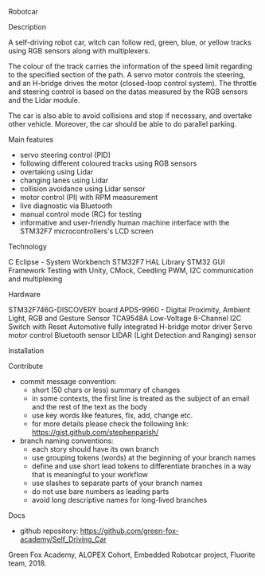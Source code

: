 Robotcar

Description

A self-driving robot car, witch can follow red, green, blue, or yellow tracks using RGB sensors along with multiplexers.

The colour of the track carries the information of the speed limit regarding to the specified section of the path. A servo motor controls the steering, and an H-bridge drives the motor (closed-loop control system). The throttle and steering control is based on the datas measured by the RGB sensors and the Lidar module.

The car is also able to avoid collisions and stop if necessary, and overtake other vehicle. Moreover, the car should be able to do parallel parking.

Main features

- servo steering control (PID)
- following different coloured tracks using RGB sensors
- overtaking using Lidar
- changing lanes using Lidar
- collision avoidance using Lidar sensor
- motor control (PI) with RPM measurement
- live diagnostic via Bluetooth
- manual control mode (RC) for testing
- informative and user-friendly human machine interface with the STM32F7 microcontrollers's LCD screen

Technology

C
Eclipse - System Workbench
STM32F7 HAL Library
STM32 GUI Framework
Testing with Unity, CMock, Ceedling
PWM, I2C communication and multiplexing

Hardware

STM32F746G-DISCOVERY board
APDS-9960 - Digital Proximity, Ambient Light, RGB and Gesture Sensor
TCA9548A Low-Voltage 8-Channel I2C Switch with Reset
Automotive fully integrated H-bridge motor driver
Servo motor control
Bluetooth sensor
LIDAR (Light Detection and Ranging) sensor

Installation

Contribute

- commit message convention: 
	- short (50 chars or less) summary of changes
	- in some contexts, the first line is treated as the subject of an email and the rest of the 	text as the body
	- use key words like features, fix, add, change etc.
	- for more details please check the following link: https://gist.github.com/stephenparish/
- branch naming conventions:
	- each story should have its own branch
	- use grouping tokens (words) at the beginning of your branch names
	- define and use short lead tokens to differentiate branches in a way that is meaningful to 	your workflow
	- use slashes to separate parts of your branch names
	- do not use bare numbers as leading parts
	- avoid long descriptive names for long-lived branches

Docs

- github repository: https://github.com/green-fox-academy/Self_Driving_Car 

Green Fox Academy, ALOPEX Cohort, Embedded Robotcar project, Fluorite team, 2018.


